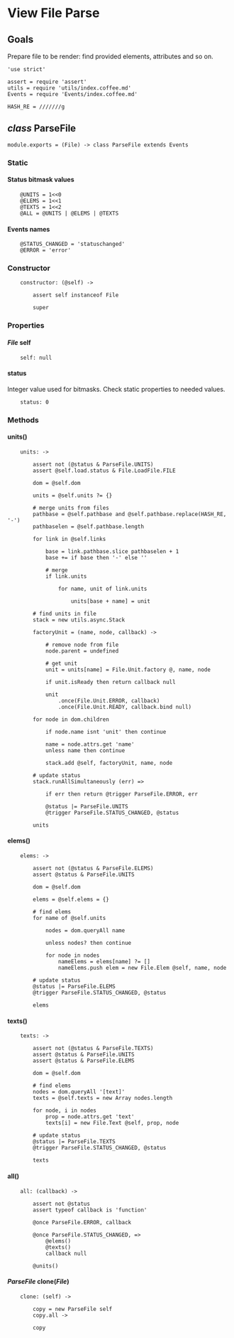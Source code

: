 View File Parse
===============

Goals
-----

Prepare file to be render: find provided elements, attributes and so on.

	'use strict'

	assert = require 'assert'
	utils = require 'utils/index.coffee.md'
	Events = require 'Events/index.coffee.md'

	HASH_RE = ///////g

*class* ParseFile
-----------------

	module.exports = (File) -> class ParseFile extends Events

### Static

#### Status bitmask values

		@UNITS = 1<<0
		@ELEMS = 1<<1
		@TEXTS = 1<<2
		@ALL = @UNITS | @ELEMS | @TEXTS

#### Events names

		@STATUS_CHANGED = 'statuschanged'
		@ERROR = 'error'

### Constructor

		constructor: (@self) ->

			assert self instanceof File

			super

### Properties

#### *File* self

		self: null

#### status

Integer value used for bitmasks. Check static properties to needed values.

		status: 0

### Methods

#### units()

		units: ->

			assert not (@status & ParseFile.UNITS)
			assert @self.load.status & File.LoadFile.FILE

			dom = @self.dom

			units = @self.units ?= {}

			# merge units from files
			pathbase = @self.pathbase and @self.pathbase.replace(HASH_RE, '-')
			pathbaselen = @self.pathbase.length

			for link in @self.links

				base = link.pathbase.slice pathbaselen + 1
				base += if base then '-' else ''

				# merge
				if link.units

					for name, unit of link.units

						units[base + name] = unit

			# find units in file
			stack = new utils.async.Stack

			factoryUnit = (name, node, callback) ->

				# remove node from file
				node.parent = undefined

				# get unit
				unit = units[name] = File.Unit.factory @, name, node

				if unit.isReady then return callback null

				unit
					.once(File.Unit.ERROR, callback)
					.once(File.Unit.READY, callback.bind null)

			for node in dom.children

				if node.name isnt 'unit' then continue

				name = node.attrs.get 'name'
				unless name then continue

				stack.add @self, factoryUnit, name, node

			# update status
			stack.runAllSimultaneously (err) =>

				if err then return @trigger ParseFile.ERROR, err

				@status |= ParseFile.UNITS
				@trigger ParseFile.STATUS_CHANGED, @status

			units

#### elems()

		elems: ->

			assert not (@status & ParseFile.ELEMS)
			assert @status & ParseFile.UNITS

			dom = @self.dom

			elems = @self.elems = {}

			# find elems
			for name of @self.units

				nodes = dom.queryAll name

				unless nodes? then continue

				for node in nodes
					nameElems = elems[name] ?= []
					nameElems.push elem = new File.Elem @self, name, node

			# update status
			@status |= ParseFile.ELEMS
			@trigger ParseFile.STATUS_CHANGED, @status

			elems

#### texts()

		texts: ->

			assert not (@status & ParseFile.TEXTS)
			assert @status & ParseFile.UNITS
			assert @status & ParseFile.ELEMS

			dom = @self.dom

			# find elems
			nodes = dom.queryAll '[text]'
			texts = @self.texts = new Array nodes.length

			for node, i in nodes
				prop = node.attrs.get 'text'
				texts[i] = new File.Text @self, prop, node

			# update status
			@status |= ParseFile.TEXTS
			@trigger ParseFile.STATUS_CHANGED, @status

			texts

#### all()

		all: (callback) ->

			assert not @status
			assert typeof callback is 'function'

			@once ParseFile.ERROR, callback

			@once ParseFile.STATUS_CHANGED, =>
				@elems()
				@texts()
				callback null

			@units()

#### *ParseFile* clone(*File*)

		clone: (self) ->

			copy = new ParseFile self
			copy.all ->

			copy